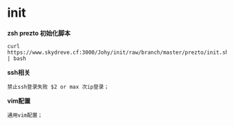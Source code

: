 # init

**zsh prezto 初始化脚本**

```
curl https://www.skydreve.cf:3000/Johy/init/raw/branch/master/prezto/init.sh | bash
```

**ssh相关**

```
禁止ssh登录失败 $2 or max 次ip登录；
```

**vim配置**

```
通用vim配置；
```
